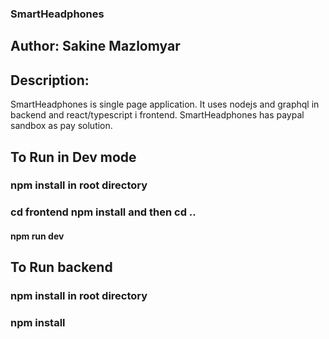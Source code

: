 ### SmartHeadphones 

## Author: Sakine Mazlomyar

## Description:
SmartHeadphones is single page application. It uses nodejs and graphql in backend and react/typescript i frontend.
SmartHeadphones has paypal sandbox as pay solution.

## To Run in Dev mode
### npm install in root directory
### cd frontend npm install and then cd ..
#### npm run dev



## To Run backend
### npm install in root directory
### npm install 

